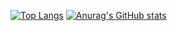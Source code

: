 [![Top Langs](https://github-readme-stats.vercel.app/api/top-langs/?username=fishworm96)](https://github.com/anuraghazra/github-readme-stats)
[![Anurag's GitHub stats](https://github-readme-stats.vercel.app/api?username=fishworm96)](https://github.com/anuraghazra/github-readme-stats)
